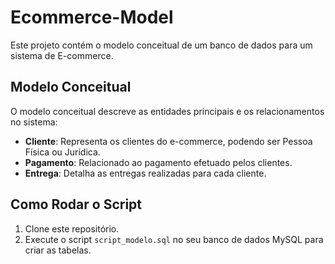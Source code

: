 # Ecommerce-Model

Este projeto contém o modelo conceitual de um banco de dados para um sistema de E-commerce.

## Modelo Conceitual

O modelo conceitual descreve as entidades principais e os relacionamentos no sistema:

- **Cliente**: Representa os clientes do e-commerce, podendo ser Pessoa Física ou Jurídica.
- **Pagamento**: Relacionado ao pagamento efetuado pelos clientes.
- **Entrega**: Detalha as entregas realizadas para cada cliente.

## Como Rodar o Script

1. Clone este repositório.
2. Execute o script `script_modelo.sql` no seu banco de dados MySQL para criar as tabelas.
